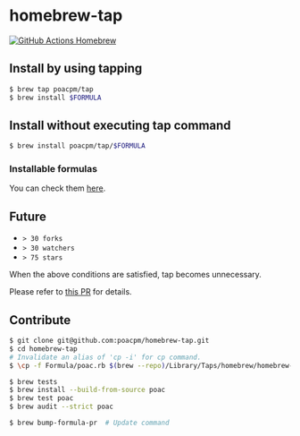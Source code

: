 # homebrew-tap

[![GitHub Actions Homebrew](https://github.com/poacpm/homebrew-tap/workflows/Homebrew/badge.svg?branch=main)](https://github.com/poacpm/homebrew-tap/actions?query=workflow%3A%22Homebrew%22)

## Install by using tapping
```bash
$ brew tap poacpm/tap
$ brew install $FORMULA
```

## Install without executing tap command
```bash
$ brew install poacpm/tap/$FORMULA
```

### Installable formulas

You can check them [here](https://github.com/poacpm/homebrew-tap/tree/main/Formula).

## Future
* `> 30 forks`
* `> 30 watchers`
* `> 75 stars`

When the above conditions are satisfied, tap becomes unnecessary.

Please refer to [this PR](https://github.com/Homebrew/homebrew-core/pull/31860) for details.


## Contribute
```bash
$ git clone git@github.com:poacpm/homebrew-tap.git
$ cd homebrew-tap
# Invalidate an alias of 'cp -i' for cp command.
$ \cp -f Formula/poac.rb $(brew --repo)/Library/Taps/homebrew/homebrew-core/Formula/

$ brew tests
$ brew install --build-from-source poac
$ brew test poac
$ brew audit --strict poac

$ brew bump-formula-pr  # Update command
```
